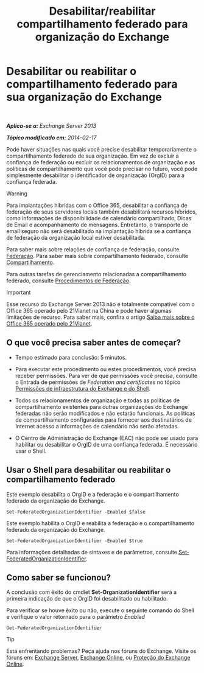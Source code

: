 ﻿---
title: 'Desabilitar/reabilitar compartilhamento federado para organização do Exchange'
TOCTitle: Desabilitar ou reabilitar o compartilhamento federado para sua organização do Exchange
ms:assetid: d36490d8-0268-47b9-a6d4-e56427f1b02e
ms:mtpsurl: https://technet.microsoft.com/pt-br/library/JJ657497(v=EXCHG.150)
ms:contentKeyID: 50486725
ms.date: 05/22/2018
mtps_version: v=EXCHG.150
ms.translationtype: MT
---

# Desabilitar ou reabilitar o compartilhamento federado para sua organização do Exchange

 

_**Aplica-se a:** Exchange Server 2013_

_**Tópico modificado em:** 2014-02-17_

Pode haver situações nas quais você precise desabilitar temporariamente o compartilhamento federado de sua organização. Em vez de excluir a confiança de federação ou excluir os relacionamentos de organização e as políticas de compartilhamento que você pode precisar no futuro, você pode simplesmente desabilitar o identificador de organização (OrgID) para a confiança federada.


> [!WARNING]
> Para implantações híbridas com o Office 365, desabilitar a confiança de federação de seus servidores locais também desabilitará recursos híbridos, como informações de disponibilidade de calendário compartilhado, Dicas de Email e acompanhamento de mensagens. Entretanto, o transporte de email seguro não será desabilitado na implantação híbrida se a confiança de federação da organização local estiver desabilitada.



Para saber mais sobre relações de confiança de federação, consulte [Federação](federation-exchange-2013-help.md). Para saber mais sobre compartilhamento federado, consulte [Compartilhamento](sharing-exchange-2013-help.md).

Para outras tarefas de gerenciamento relacionadas a compartilhamento federado, consulte [Procedimentos de Federação](federation-procedures-exchange-2013-help.md).


> [!IMPORTANT]
> Esse recurso do Exchange Server 2013 não é totalmente compatível com o Office 365 operado pelo 21Vianet na China e pode haver algumas limitações de recurso. Para saber mais, confira o artigo <A href="https://go.microsoft.com/fwlink/?linkid=313640">Saiba mais sobre o Office 365 operado pelo 21Vianet</A>.



## O que você precisa saber antes de começar?

  - Tempo estimado para conclusão: 5 minutos.

  - Para executar este procedimento ou estes procedimentos, você precisa receber permissões. Para ver de que permissões você precisa, consulte o Entrada de permissões de *Federation and certificates* no tópico [Permissões de infraestrutura do Exchange e do Shell](exchange-and-shell-infrastructure-permissions-exchange-2013-help.md).

  - Todos os relacionamentos de organização e todas as políticas de compartilhamento existentes para outras organizações do Exchange federadas não serão modificados e não estarão funcionais. As políticas de compartilhamento configuradas para fornecer aos destinatários de Internet acesso a informações de calendário não serão afetadas.

  - O Centro de Administração do Exchange (EAC) não pode ser usado para habilitar ou desabilitar o OrgID de uma confiança federada. É necessário usar o Shell.

## Usar o Shell para desabilitar ou reabilitar o compartilhamento federado

Este exemplo desabilita o OrgID e a federação e o compartilhamento federado da organização do Exchange.

    Set-FederatedOrganizationIdentifier -Enabled $false

Este exemplo habilita o OrgID e reabilita a federação e o compartilhamento federado da organização do Exchange.

    Set-FederatedOrganizationIdentifier -Enabled $true

Para informações detalhadas de sintaxes e de parâmetros, consulte [Set-FederatedOrganizationIdentifier](https://technet.microsoft.com/pt-br/library/dd351037\(v=exchg.150\)).

## Como saber se funcionou?

A conclusão com êxito do cmdlet **Set-OrganizationIdentifier** será a primeira indicação de que o OrgID foi desabilitado ou habilitado.

Para verificar se houve êxito ou não, execute o seguinte comando do Shell e verifique o valor retornado para o parâmetro *Enabled*

    Get-FederatedOrganizationIdentifier


> [!TIP]
> Está enfrentando problemas? Peça ajuda nos fóruns do Exchange. Visite os fóruns em: <A href="https://go.microsoft.com/fwlink/p/?linkid=60612">Exchange Server</A>, <A href="https://go.microsoft.com/fwlink/p/?linkid=267542">Exchange Online</A>, ou <A href="https://go.microsoft.com/fwlink/p/?linkid=285351">Proteção do Exchange Online</A>.


